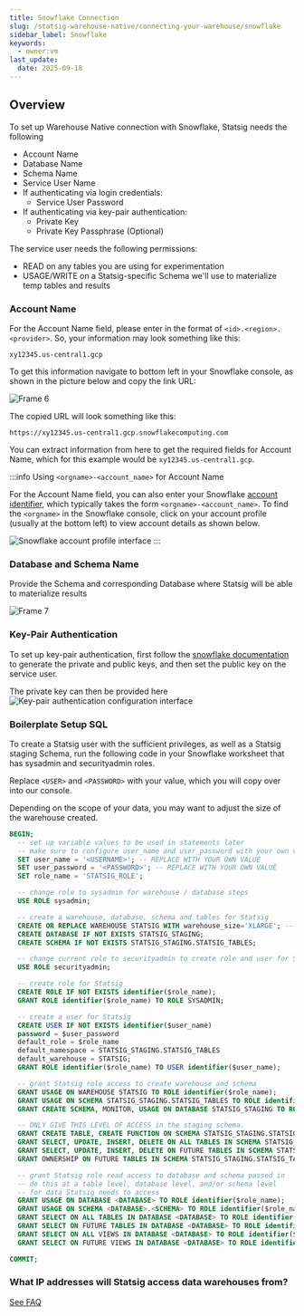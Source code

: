 ```yaml
---
title: Snowflake Connection
slug: /statsig-warehouse-native/connecting-your-warehouse/snowflake
sidebar_label: Snowflake
keywords:
  - owner:vm
last_update:
  date: 2025-09-18
---
```


## Overview

To set up Warehouse Native connection with Snowflake, Statsig needs the following

- Account Name
- Database Name
- Schema Name
- Service User Name
- If authenticating via login credentials:
  - Service User Password
- If authenticating via key-pair authentication:
  - Private Key
  - Private Key Passphrase (Optional)

The service user needs the following permissions:

- READ on any tables you are using for experimentation
- USAGE/WRITE on a Statsig-specific Schema we'll use to materialize temp tables and results

### Account Name

For the Account Name field, please enter in the format of `<id>.<region>.<provider>`. So, your information may look something like this:

`xy12345.us-central1.gcp`

To get this information navigate to bottom left in your Snowflake console, as shown in the picture below and copy the link URL:

![Frame 6](https://user-images.githubusercontent.com/108023879/187517221-4bb3dce3-8b8f-4f30-b4d4-fd12e5249722.png)

The copied URL will look something like this:

`https://xy12345.us-central1.gcp.snowflakecomputing.com`

You can extract information from here to get the required fields for Account Name, which for this example would be `xy12345.us-central1.gcp`.

:::info Using `<orgname>-<account_name>` for Account Name

For the Account Name field, you can also enter your Snowflake [account identifier](https://docs.snowflake.com/en/user-guide/admin-account-identifier.html#format-1-preferred-account-name-in-your-organization), which typically takes the form `<orgname>-<account_name>`. To find the `<orgname>` in the Snowflake console, click on your account profile (usually at the bottom left) to view account details as shown below.

![Snowflake account profile interface](https://user-images.githubusercontent.com/1315028/195217037-ad630f37-a8fe-4b61-823f-ce0e8c984ed0.png)
:::

### Database and Schema Name

Provide the Schema and corresponding Database where Statsig will be able to materialize results

![Frame 7](https://user-images.githubusercontent.com/108023879/187517225-017b4626-eaea-443b-a042-59fd474ae657.png)

### Key-Pair Authentication

To set up key-pair authentication, first follow the [snowflake documentation](https://docs.snowflake.com/en/user-guide/key-pair-auth) to generate the private and public keys, and then set the public key on the service user.

The private key can then be provided here
![Key-pair authentication configuration interface](https://github.com/user-attachments/assets/1fa7bda1-5d9c-414b-8e2f-7e36b900acfb)

### Boilerplate Setup SQL

To create a Statsig user with the sufficient privileges, as well as a Statsig staging Schema, run the following code in your Snowflake worksheet that has sysadmin and securityadmin roles.

Replace `<USER>` and `<PASSWORD>` with your value, which you will copy over into our console.

Depending on the scope of your data, you may want to adjust the size of the warehouse created.

```sql
BEGIN;
  -- set up variable values to be used in statements later
  -- make sure to configure user_name and user_password with your own values
  SET user_name = '<USERNAME>'; -- REPLACE WITH YOUR OWN VALUE
  SET user_password = '<PASSWORD>'; -- REPLACE WITH YOUR OWN VALUE
  SET role_name = 'STATSIG_ROLE';

  -- change role to sysadmin for warehouse / database steps
  USE ROLE sysadmin;

  -- create a warehouse, database, schema and tables for Statsig
  CREATE OR REPLACE WAREHOUSE STATSIG WITH warehouse_size='XLARGE'; -- adjust based on your data size
  CREATE DATABASE IF NOT EXISTS STATSIG_STAGING;
  CREATE SCHEMA IF NOT EXISTS STATSIG_STAGING.STATSIG_TABLES;

  -- change current role to securityadmin to create role and user for Statsig's access
  USE ROLE securityadmin;

  -- create role for Statsig
  CREATE ROLE IF NOT EXISTS identifier($role_name);
  GRANT ROLE identifier($role_name) TO ROLE SYSADMIN;

  -- create a user for Statsig
  CREATE USER IF NOT EXISTS identifier($user_name)
  password = $user_password
  default_role = $role_name
  default_namespace = STATSIG_STAGING.STATSIG_TABLES
  default_warehouse = STATSIG;
  GRANT ROLE identifier($role_name) TO USER identifier($user_name);

  -- grant Statsig role access to create warehouse and schema
  GRANT USAGE ON WAREHOUSE STATSIG TO ROLE identifier($role_name);
  GRANT USAGE ON SCHEMA STATSIG_STAGING.STATSIG_TABLES TO ROLE identifier($role_name);
  GRANT CREATE SCHEMA, MONITOR, USAGE ON DATABASE STATSIG_STAGING TO ROLE identifier($role_name);

  -- ONLY GIVE THIS LEVEL OF ACCESS in the staging schema.
  GRANT CREATE TABLE, CREATE FUNCTION ON SCHEMA STATSIG_STAGING.STATSIG_TABLES TO ROLE identifier($role_name);
  GRANT SELECT, UPDATE, INSERT, DELETE ON ALL TABLES IN SCHEMA STATSIG_STAGING.STATSIG_TABLES TO ROLE identifier($role_name);
  GRANT SELECT, UPDATE, INSERT, DELETE ON FUTURE TABLES IN SCHEMA STATSIG_STAGING.STATSIG_TABLES TO ROLE identifier($role_name);
  GRANT OWNERSHIP ON FUTURE TABLES IN SCHEMA STATSIG_STAGING.STATSIG_TABLES TO ROLE identifier($role_name);

  -- grant Statsig role read access to database and schema passed in
  -- do this at a table level, database level, and/or schema level
  -- for data Statsig needs to access
  GRANT USAGE ON DATABASE <DATABASE> TO ROLE identifier($role_name);
  GRANT USAGE ON SCHEMA <DATABASE>.<SCHEMA> TO ROLE identifier($role_name);
  GRANT SELECT ON ALL TABLES IN DATABASE <DATABASE> TO ROLE identifier($role_name);
  GRANT SELECT ON FUTURE TABLES IN DATABASE <DATABASE> TO ROLE identifier($role_name);
  GRANT SELECT ON ALL VIEWS IN DATABASE <DATABASE> TO ROLE identifier($role_name);
  GRANT SELECT ON FUTURE VIEWS IN DATABASE <DATABASE> TO ROLE identifier($role_name);

COMMIT;
```
### What IP addresses will Statsig access data warehouses from?

[See FAQ](/data-warehouse-ingestion/faq#what-ip-addresses-will-statsig-access-data-warehouses-from)
